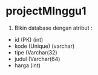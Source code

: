 # projectMInggu1

1. Bikin database dengan atribut :
- id (PK) (int)
- kode (Unique) (varchar)
- tipe (Varchar(32) 
- judul (Varchar(64)
- harga (int)
